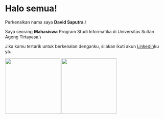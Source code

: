 # Halo semua! 

Perkenalkan nama saya **David Saputra**.\

Saya seorang **Mahasiswa** Program Studi Informatika di Universitas Sultan Ageng Tirtayasa.\

Jika kamu tertarik untuk berkenalan denganku, silakan ikuti akun [Linkedin](https://www.linkedin.com/in/david-saputra-8904a5255/)ku ya.

<p align="left">
<a href="https://github.com/davidwae">
  <img height="180em" src="https://github-readme-stats-eight-theta.vercel.app/api?username=Davidwae&show_icons=true&theme=algolia&include_all_commits=true&count_private=true"/>
  <img height="180em" src="https://github-readme-stats-eight-theta.vercel.app/api/top-langs/?username=Davidwae&layout=compact&langs_count=8&theme=algolia"/>
</a>
</p>

<!--
**Davidwae/Davidwae** is a ✨ _special_ ✨ repository because its `README.md` (this file) appears on your GitHub profile.

Here are some ideas to get you started:

- 🔭 I’m currently working on ...
- 🌱 I’m currently learning ...
- 👯 I’m looking to collaborate on ...
- 🤔 I’m looking for help with ...
- 💬 Ask me about ...
- 📫 How to reach me: ...
- 😄 Pronouns: ...
- ⚡ Fun fact: ...
-->
